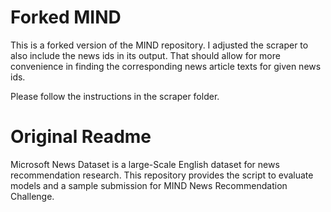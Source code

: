 # Forked MIND
This is a forked version of the MIND repository. I adjusted the scraper to also include the news ids in its output. That should allow for more convenience in finding the corresponding news article texts for given news ids. 

Please follow the instructions in the scraper folder. 


# Original Readme
Microsoft News Dataset is a large-Scale English dataset for news recommendation research. This repository provides the script to evaluate models and a sample submission for MIND News Recommendation Challenge.
